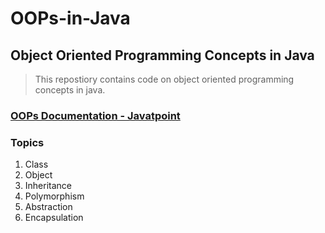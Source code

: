 # OOPs-in-Java
## Object Oriented Programming Concepts in Java
> This repostiory contains code on object oriented programming concepts in java.
### [OOPs Documentation - Javatpoint](https://www.javatpoint.com/java-oops-concepts)

### Topics
1. Class
2. Object
3. Inheritance
4. Polymorphism
5. Abstraction
6. Encapsulation

